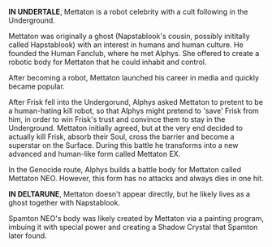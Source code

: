 **IN UNDERTALE**, Mettaton is a robot celebrity with a cult following in the Underground. 

Mettaton was originally a ghost (Napstablook's cousin, possibly inititally called Hapstablook) with an interest in humans and human culture. He founded the Human Fanclub, where he met <a onclick="loadFile('Alphys.md')">Alphys</a>. She offered to create a robotic body for Mettaton that he could inhabit and control.

After becoming a robot, Mettaton launched his career in media and quickly became popular.

After <a onclick="loadFile('Frisk.md')">Frisk</a> fell into the Undergorund, Alphys asked Mettaton to pretent to be a human-hating kill robot, so that Alphys might pretend to 'save' Frisk from him, in order to win Frisk's trust and convince them to stay in the Underground. Mettaton initially agreed, but at the very end decided to actually kill Frisk, absorb their <a onclick="loadFile('Souls.md')">Soul</a>, cross the barrier and become a superstar on the Surface. During this battle he transforms into a new advanced and human-like form called Mettaton EX.

In the Genocide route, <a onclick="loadFile('Alphys.md')">Alphys</a> builds a battle body for Mettaton called Mettaton NEO. However, this form has no attacks and always dies in one hit.

**IN DELTARUNE**, Mettaton doesn't appear directly, but he likely lives as a ghost together with Napstablook.

Spamton NEO's body was likely created by Mettaton via a painting program, imbuing it with special power and creating a <a onclick="loadFile('Shadow Crystal.md')">Shadow Crystal</a> that <a onclick="loadFile('Spamton G. Spamton.md')">Spamton</a> later found.